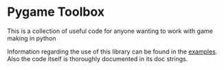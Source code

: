 # Pygame Toolbox
This is a collection of useful code for anyone wanting to work with game making in python

Information regarding the use of this library can be found in the [examples](/examples).  
Also the code itself is thoroughly documented in its doc strings.